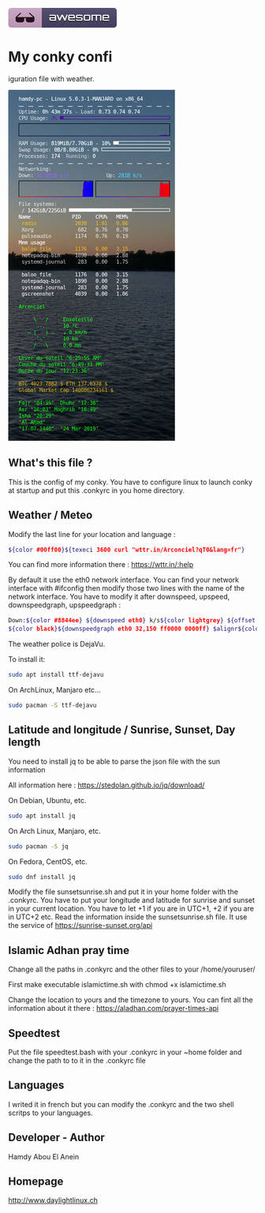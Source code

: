 ![Awesome](awesome.svg)

# My conky confi
iguration file with weather. 


![Screenshot](screenshot3.png)


## What's this file ?


This is the config of my conky. You have to configure linux to launch conky at startup and put this .conkyrc in you home directory.  


## Weather / Meteo

Modify the last line for your location and language :

```sh
${color #00ff00}${texeci 3600 curl "wttr.in/Arconciel?qT0&lang=fr"}
```
You can find more information there : https://wttr.in/:help


By default it use the eth0 network interface. You can find your network interface with #ifconfig then modify those two lines with the name of the network interface. You have to modify it after downspeed, upspeed, downspeedgraph, upspeedgraph :

```sh
Down:${color #8844ee} ${downspeed eth0} k/s${color lightgrey} ${offset 70}Up:${color #22ccff} ${upspeed eth0} k/s
${color black}${downspeedgraph eth0 32,150 ff0000 0000ff} $alignr${color black}${upspeedgraph eth0 32,150 0000ff ff0000}
```

The weather police is DejaVu.


To install it:

```sh
sudo apt install ttf-dejavu
```

On ArchLinux, Manjaro etc...

```sh
sudo pacman -S ttf-dejavu
```


## Latitude and longitude / Sunrise, Sunset, Day length

You need to install jq to be able to parse the json file with the sun information

All information here : https://stedolan.github.io/jq/download/

On Debian, Ubuntu, etc.

```sh
sudo apt install jq
```

On Arch Linux, Manjaro, etc.


```sh
sudo pacman -S jq
```

On Fedora, CentOS, etc.

```sh
sudo dnf install jq
```

Modify the file sunsetsunrise.sh and put it in your home folder with the .conkyrc. You have to put your longitude and latitude for sunrise and sunset in your current location.
You have to let +1 if you are in UTC+1, +2 if you are in UTC+2 etc. 
Read the information inside the sunsetsunrise.sh file. It use the service of https://sunrise-sunset.org/api

## Islamic Adhan pray time

Change all the paths in .conkyrc and the other files to your /home/youruser/

First make executable islamictime.sh with chmod +x islamictime.sh

Change the location to yours and the timezone to yours. You can fint all the information about it there : https://aladhan.com/prayer-times-api

## Speedtest
Put the file speedtest.bash with your .conkyrc in your ~home folder and change the path to to it in the .conkyrc file

## Languages

I writed it in french but you can modify the .conkyrc and the two shell scritps to your languages.


## Developer - Author

Hamdy Abou El Anein


## Homepage

http://www.daylightlinux.ch 
